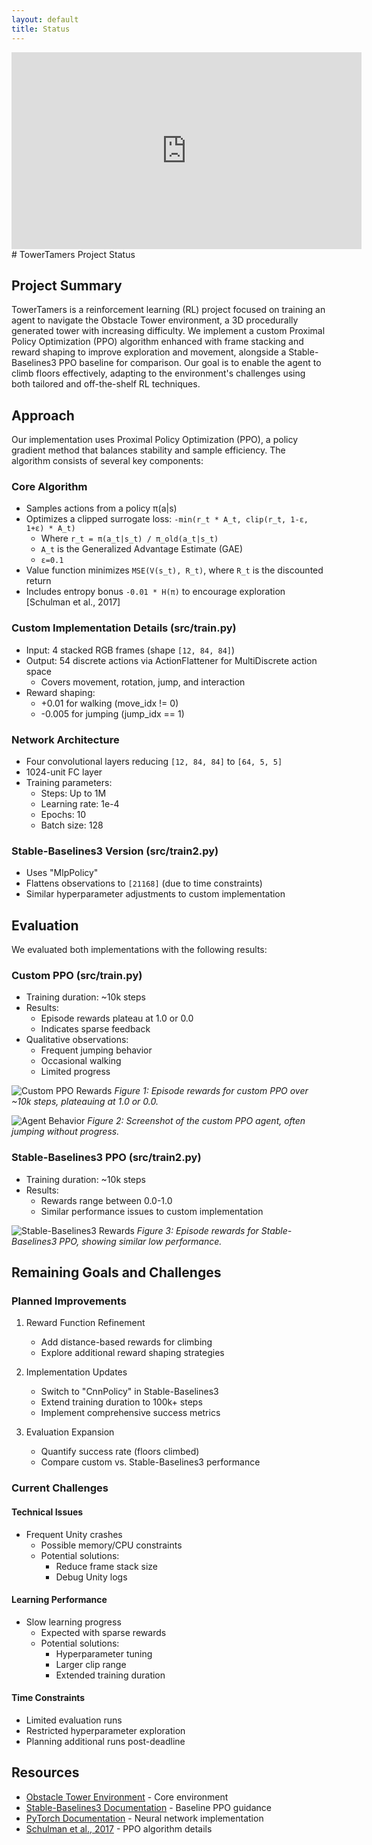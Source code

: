 ```yaml
---
layout: default
title: Status
---
```

<iframe width="560" height="315" src="https://www.youtube.com/watch?v=tzBmypUJL6Q" frameborder="0" allowfullscreen></iframe>
# TowerTamers Project Status

## Project Summary

TowerTamers is a reinforcement learning (RL) project focused on training an agent to navigate the Obstacle Tower environment, a 3D procedurally generated tower with increasing difficulty. We implement a custom Proximal Policy Optimization (PPO) algorithm enhanced with frame stacking and reward shaping to improve exploration and movement, alongside a Stable-Baselines3 PPO baseline for comparison. Our goal is to enable the agent to climb floors effectively, adapting to the environment's challenges using both tailored and off-the-shelf RL techniques.

## Approach

Our implementation uses Proximal Policy Optimization (PPO), a policy gradient method that balances stability and sample efficiency. The algorithm consists of several key components:

### Core Algorithm
* Samples actions from a policy π(a|s)
* Optimizes a clipped surrogate loss: `-min(r_t * A_t, clip(r_t, 1-ε, 1+ε) * A_t)`
  * Where `r_t = π(a_t|s_t) / π_old(a_t|s_t)`
  * `A_t` is the Generalized Advantage Estimate (GAE)
  * `ε=0.1`
* Value function minimizes `MSE(V(s_t), R_t)`, where `R_t` is the discounted return
* Includes entropy bonus `-0.01 * H(π)` to encourage exploration [Schulman et al., 2017]

### Custom Implementation Details (src/train.py)
* Input: 4 stacked RGB frames (shape `[12, 84, 84]`)
* Output: 54 discrete actions via ActionFlattener for MultiDiscrete action space
  * Covers movement, rotation, jump, and interaction
* Reward shaping:
  * +0.01 for walking (move_idx != 0)
  * -0.005 for jumping (jump_idx == 1)

### Network Architecture
* Four convolutional layers reducing `[12, 84, 84]` to `[64, 5, 5]`
* 1024-unit FC layer
* Training parameters:
  * Steps: Up to 1M
  * Learning rate: 1e-4
  * Epochs: 10
  * Batch size: 128

### Stable-Baselines3 Version (src/train2.py)
* Uses "MlpPolicy"
* Flattens observations to `[21168]` (due to time constraints)
* Similar hyperparameter adjustments to custom implementation

## Evaluation

We evaluated both implementations with the following results:

### Custom PPO (src/train.py)
* Training duration: ~10k steps
* Results:
  * Episode rewards plateau at 1.0 or 0.0
  * Indicates sparse feedback
* Qualitative observations:
  * Frequent jumping behavior
  * Occasional walking
  * Limited progress

![Custom PPO Rewards](rewards.png)
*Figure 1: Episode rewards for custom PPO over ~10k steps, plateauing at 1.0 or 0.0.*

![Agent Behavior](screenshot.jpg)
*Figure 2: Screenshot of the custom PPO agent, often jumping without progress.*

### Stable-Baselines3 PPO (src/train2.py)
* Training duration: ~10k steps
* Results:
  * Rewards range between 0.0-1.0
  * Similar performance issues to custom implementation

![Stable-Baselines3 Rewards](sb3_rewards.png)
*Figure 3: Episode rewards for Stable-Baselines3 PPO, showing similar low performance.*

## Remaining Goals and Challenges

### Planned Improvements
1. Reward Function Refinement
   * Add distance-based rewards for climbing
   * Explore additional reward shaping strategies

2. Implementation Updates
   * Switch to "CnnPolicy" in Stable-Baselines3
   * Extend training duration to 100k+ steps
   * Implement comprehensive success metrics

3. Evaluation Expansion
   * Quantify success rate (floors climbed)
   * Compare custom vs. Stable-Baselines3 performance

### Current Challenges

#### Technical Issues
* Frequent Unity crashes
  * Possible memory/CPU constraints
  * Potential solutions:
    * Reduce frame stack size
    * Debug Unity logs

#### Learning Performance
* Slow learning progress
  * Expected with sparse rewards
  * Potential solutions:
    * Hyperparameter tuning
    * Larger clip range
    * Extended training duration

#### Time Constraints
* Limited evaluation runs
* Restricted hyperparameter exploration
* Planning additional runs post-deadline

## Resources

* [Obstacle Tower Environment](https://github.com/Unity-Technologies/obstacle-tower-env) - Core environment
* [Stable-Baselines3 Documentation](https://stable-baselines3.readthedocs.io/) - Baseline PPO guidance
* [PyTorch Documentation](https://pytorch.org/docs/stable/index.html) - Neural network implementation
* [Schulman et al., 2017](https://arxiv.org/abs/1707.06347) - PPO algorithm details
